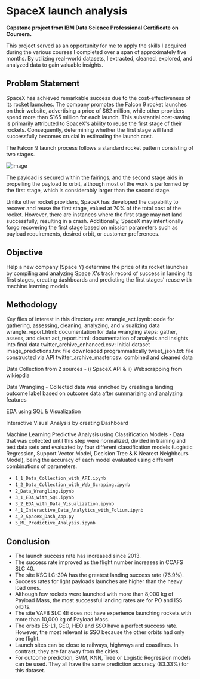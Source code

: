 # SpaceX launch analysis

**Capstone project from IBM Data Science Professional Certificate on Coursera.**

This project served as an opportunity for me to apply the skills I acquired during the various courses I completed over a span of approximately five months. By utilizing real-world datasets, I extracted, cleaned, explored, and analyzed data to gain valuable insights.

## Problem Statement

SpaceX has achieved remarkable success due to the cost-effectiveness of its rocket launches. The company promotes the Falcon 9 rocket launches on their website, advertising a price of $62 million, while other providers spend more than $165 million for each launch. This substantial cost-saving is primarily attributed to SpaceX's ability to reuse the first stage of their rockets. Consequently, determining whether the first stage will land successfully becomes crucial in estimating the launch cost.

The Falcon 9 launch process follows a standard rocket pattern consisting of two stages. 

![image](https://github.com/julionakama/SpaceX_Launch_Analysis/assets/123141709/3f486e7f-e248-43fc-8c48-fd82b069cfd6)

The payload is secured within the fairings, and the second stage aids in propelling the payload to orbit, although most of the work is performed by the first stage, which is considerably larger than the second stage. 

Unlike other rocket providers, SpaceX has developed the capability to recover and reuse the first stage, valued at 70% of the total cost of the rocket. However, there are instances where the first stage may not land successfully, resulting in a crash. Additionally, SpaceX may intentionally forgo recovering the first stage based on mission parameters such as payload requirements, desired orbit, or customer preferences.

## Objective
Help a new company (Space Y) determine the price of its rocket launches by compiling and analyzing Space X's track record of success in landing its first stages, creating dashboards and predicting the first stages' reuse with machine learning models.

## Methodology

Key files of interest in this directory are:
wrangle_act.ipynb: code for gathering, assessing, cleaning, analyzing, and visualizing data
wrangle_report.html: documentation for data wrangling steps: gather, assess, and clean
act_report.html: documentation of analysis and insights into final data
twitter_archive_enhanced.csv: Initial dataset
image_predictions.tsv: file downloaded programmatically
tweet_json.txt: file constructed via API
twitter_archive_master.csv: combined and cleaned data

Data Collection from 2 sources - i) SpaceX API & ii) Webscrapping from wikiepdia

Data Wrangling - Collected data was enriched by creating a landing outcome label based on outcome data after summarizing and analyzing features

EDA using SQL & Visualization

Interactive Visual Analysis by creating Dashboard

Machine Learning Predictive Analysis using Classification Models - Data that was collected until this step were normalized, divided in training and test data sets and evaluated by four different classification models (Logistic Regression, Support Vector Model, Decision Tree & K Nearest Neighbours Model), being the accuracy of each model evaluated using different combinations of parameters.

- `1_1_Data_Collection_with_API.ipynb`
- `1_2_Data_Collection_with_Web_Scraping.ipynb`
- `2_Data_Wrangling.ipynb`
- `3_1_EDA_with_SQL.ipynb`
- `3_2_EDA_with_Data_Visualization.ipynb`
- `4_1_Interactive_Data_Analytics_with_Folium.ipynb`
- `4_2_Spacex_Dash_App.py`
- `5_ML_Predictive_Analysis.ipynb`

## Conclusion

- The launch success rate has increased since 2013.
- The success rate improved as the flight number increases in CCAFS SLC 40.
- The site KSC LC-39A has the greatest landing success rate (76.9%).
- Success rates for light payloads launches are higher than the heavy load ones.
- Although few rockets were launched with more than 8,000 kg of Payload Mass, the most successful landing rates are for PO and ISS orbits.
- The site VAFB SLC 4E does not have experience launching rockets with more than 10,000 kg of Payload Mass.
- The orbits ES-L1, GEO, HEO and SSO have a perfect success rate. However, the most relevant is SSO because the other orbits had only one flight.
- Launch sites can be close to railways, highways and coastlines. In contrast, they are far away from the cities.
- For outcome prediction, SVM, KNN, Tree or Logistic Regression models can be used. They all have the same prediction accuracy (83.33%) for this dataset.




